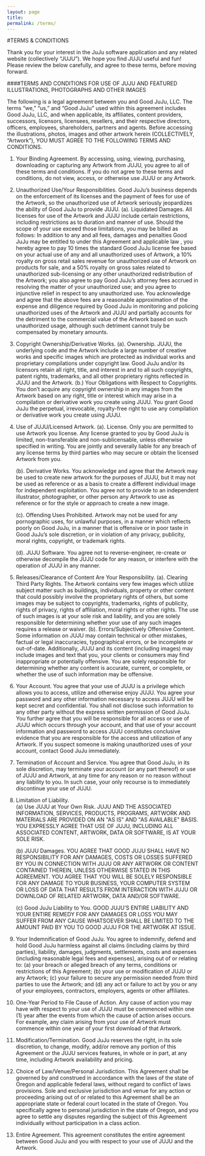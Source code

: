 ```yaml
---
layout: page
title: 
permalink: /terms/
---
```


#TERMS & CONDITIONS

Thank you for your interest in the JuJu software application and any related website (collectively “JUJU”).  We hope you find JUJU useful and fun!  Please review the below carefully, and agree to these terms, before moving forward.

####TERMS AND CONDITIONS FOR USE OF JUJU AND FEATURED ILLUSTRATIONS, PHOTOGRAPHS AND OTHER IMAGES

The following is a legal agreement between you and Good JuJu, LLC.  The terms “we,” “us,” and “Good JuJu” used within this agreement includes Good JuJu, LLC, and when applicable, its affiliates, content providers, successors, licensors, licensees, resellers, and their respective directors, officers, employees, shareholders, partners and agents.  Before accessing the illustrations, photos, images and other artwork herein (COLLECTIVELY, “Artwork”), YOU MUST AGREE TO THE FOLLOWING TERMS AND CONDITIONS.

1. Your Binding Agreement.  By accessing, using, viewing, purchasing, downloading or capturing any Artwork from JUJU, you agree to all of these terms and conditions.  If you do not agree to these terms and conditions, do not view, access, or otherwise use JUJU or any Artwork.

2. Unauthorized Use/Your Responsibilities.  Good JuJu’s business depends on the enforcement of its licenses and the payment of fees for use of the Artwork, so the unauthorized use of Artwork seriously jeopardizes the ability of Good JuJu to provide JUJU.
	(a). Liquidated Damages.  All licenses for use of the Artwork and JUJU include certain restrictions, including restrictions as to duration and manner of use.  Should the scope of your use exceed those limitations, you may be billed as follows:
	In addition to any and all fees, damages and penalties Good JuJu may be entitled to under this Agreement and applicable law , you hereby agree to pay 10 times the standard Good JuJu license fee based on your actual use of any and all unauthorized uses of Artwork, a 10% royalty on gross retail sales revenue for unauthorized use of Artwork on products for sale, and a 50% royalty on gross sales related to unauthorized sub-licensing or any other unauthorized redistribution of the Artwork; you also agree to pay Good JuJu’s attorney fees accrued in resolving the matter of your unauthorized use; and you agree to injunctive relief in respect to any unauthorized use.
	You acknowledge and agree that the above fees are a reasonable approximation of the expense and diligence required by Good JuJu in monitoring and policing unauthorized uses of the Artwork and JUJU and partially accounts for the detriment to the commercial value of the Artwork based on such unauthorized usage, although such detriment cannot truly be compensated by monetary amounts.

3.  Copyright Ownership/Derivative Works.
	(a). Ownership.  JUJU, the underlying code and the Artwork include a large number of creative works and specific images which are protected as individual works and proprietary compilations under copyright law.   Good JuJu and/or its licensors retain all right, title, and interest in and to all such copyrights, patent rights, trademarks, and all other proprietary rights reflected in JUJU and the Artwork.
	(b.) Your Obligations with Respect to  Copyrights.  You don’t acquire any copyright ownership in any images from the Artwork based on any right, title or interest which may arise in a compilation or derivative work you create using JUJU.  You grant Good JuJu the perpetual, irrevocable, royalty-free right to use any compilation or derivative work you create using JUJU.
	
4.  Use of JUJU/Licensed Artwork. 
	(a). License.  Only you are permitted to use Artwork you license.  Any license granted to you by Good JuJu is limited, non-transferable and non-sublicensable, unless otherwise specified in writing.  You are jointly and severally liable for any breach of any license terms by third parties who may secure or obtain the licensed Artwork from you.

	(b). Derivative Works.  You acknowledge and agree that the Artwork may be used to create new artwork for the purposes of JUJU, but it may not be used as reference or as a basis to create a different individual image for independent exploitation.  You agree not to provide to an independent illustrator, photographer, or other person any Artwork to use as reference or for the style or approach to create a new image.

	(c). Offending Uses Prohibited.  Artwork may not be used for any pornographic uses, for unlawful purposes, in a manner which reflects poorly on Good JuJu, in a manner that is offensive or in poor taste in Good JuJu’s sole discretion, or in violation of any privacy, publicity, moral rights, copyright, or trademark rights.

	(d). JUJU Software.  You agree not to reverse-engineer, re-create or otherwise decompile the JUJU code for any reason, or interfere with the operation of JUJU in any manner.

5. Releases/Clearance of Content Are Your Responsibility.
	(a). Clearing Third Party Rights.  The Artwork contains very few images which utilize subject matter such as buildings, individuals, property or other content that could possibly involve the proprietary rights of others, but some images may be subject to copyrights, trademarks, rights of publicity, rights of privacy, rights of affiliation, moral rights or other rights.  The use of such images is at your sole risk and liability, and you are solely responsible for determining whether your use of any such images requires a release or waiver.
	(b). Errors/Subjectively Offensive Content.  Some information on JUJU may contain technical or other mistakes, factual or legal inaccuracies, typographical errors, or be incomplete or out-of-date. Additionally, JUJU and its content (including images) may include images and text that you, your clients or consumers may find inappropriate or potentially offensive. You are solely responsible for determining whether any content is accurate, current, or complete, or whether the use of such information may be offensive.

6.  Your Account.  You agree that your use of JUJU is a privilege which allows you to access, utilize and otherwise enjoy JUJU.  You agree your password and any other information necessary to access JUJU will be kept secret and confidential. You shall not disclose such information to any other party without the express written permission of Good JuJu. You further agree that you will be responsible for all access or use of JUJU which occurs through your account, and that use of your account information and password to access JUJU constitutes conclusive evidence that you are responsible for the access and utilization of any Artwork.  If you suspect someone is making unauthorized uses of your account, contact Good JuJu immediately.

7. Termination of Account and Service.  You agree that Good JuJu, in its sole discretion, may terminate your account (or any part thereof) or use of JUJU and Artwork, at any time for any reason or no reason without any liability to you.  In such case, your only recourse is to immediately discontinue your use of JUJU. 

8.  Limitation of Liability.  
	(a) Use JUJU at Your Own Risk.  JUJU AND THE ASSOCIATED INFORMATION, SERVICES, PRODUCTS, PROGRAMS, ARTWORK AND MATERIALS ARE PROVIDED ON AN "AS IS" AND "AS AVAILABLE" BASIS.  YOU EXPRESSLY AGREE THAT USE OF JUJU, INCLUDING ALL ASSOCIATED CONTENT, ARTWORK, DATA OR SOFTWARE, IS AT YOUR SOLE RISK. 

	(b) JUJU Damages.  YOU AGREE THAT GOOD JUJU SHALL HAVE NO RESPONSIBILITY FOR ANY DAMAGES, COSTS OR LOSSES SUFFERED BY YOU IN CONNECTION WITH JUJU OR ANY ARTWORK OR CONTENT CONTAINED THEREIN, UNLESS OTHERWISE STATED IN THIS AGREEMENT.  YOU AGREE THAT YOU WILL BE SOLELY RESPONSIBLE FOR ANY DAMAGE TO YOUR BUSINESS, YOUR COMPUTER SYSTEM OR LOSS OF DATA THAT RESULTS FROM INTERACTION WITH JUJU OR DOWNLOAD OF RELATED ARTWORK, DATA AND/OR SOFTWARE. 

	(c)  Good JuJu Liability to You.  GOOD JUJU’S ENTIRE LIABILITY AND YOUR ENTIRE REMEDY FOR ANY DAMAGES OR LOSS YOU MAY SUFFER FROM ANY CAUSE WHATSOEVER SHALL BE LIMITED TO THE AMOUNT PAID BY YOU TO GOOD JUJU FOR THE ARTWORK AT ISSUE.   

9.  Your Indemnification of Good JuJu.  You agree to indemnify, defend and hold Good JuJu harmless  against all claims (including claims by third parties), liability, damages, judgments, settlements, costs and expenses (including reasonable legal fees and expenses), arising out of or relating to: (a) your breach or alleged breach of any terms, conditions or restrictions of this Agreement; (b) your use or modification of JUJU or any Artwork; (c) your failure to secure any permission needed from third parties to use the Artwork; and (d) any act or failure to act by you or any of your employees, contractors, employers, agents or other affiliates.

10. One-Year Period to File Cause of Action.  Any cause of action you may have with respect to your use of JUJU must be commenced within one (1) year after the events from which the cause of action arises occurs.  For example, any claim arising from your use of Artwork must commence within one year of your first download of that Artwork. 

11. Modification/Termination.   Good JuJu reserves the right, in its sole discretion, to change, modify, add/or remove any portion of this Agreement or the JUJU services features, in whole or in part, at any time, including Artwork availability and pricing.  
 
12. Choice of Law/Venue/Personal Jurisdiction.  This Agreement shall be governed by and construed in accordance with the laws of the state of Oregon and applicable federal laws, without regard to conflict of laws provisions.  Sole and exclusive jurisdiction and venue for any action or proceeding arising out of or related to this Agreement shall be an appropriate state or federal court located in the state of Oregon.  You specifically agree to personal jurisdiction in the state of Oregon, and you agree to settle any disputes regarding the subject of this Agreement individually without participation in a class action.  

13. Entire Agreement.  This agreement constitutes the entire agreement between Good JuJu and you with respect to your use of JUJU and the Artwork.  